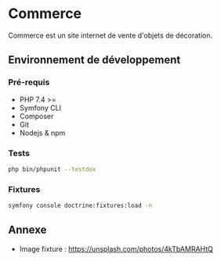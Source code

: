 # Commerce

Commerce est un site internet de vente d'objets de décoration.


## Environnement de développement

### Pré-requis

* PHP 7.4 >=
* Symfony CLI
* Composer
* Git
* Nodejs & npm

### Tests

```bash
php bin/phpunit --testdox
```

### Fixtures

```bash
symfony console doctrine:fixtures:load -n
```

## Annexe

* Image fixture : https://unsplash.com/photos/4kTbAMRAHtQ